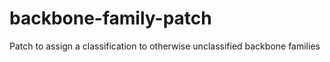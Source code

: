 # backbone-family-patch
Patch to assign a classification to otherwise unclassified backbone families

